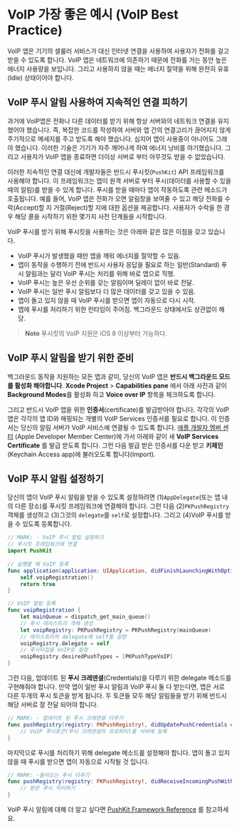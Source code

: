 # VoIP 가장 좋은 예시 (VoIP Best Practice)

VoIP 앱은 기기의 셀룰러 서비스가 대신 인터넷 연결을 사용하여 사용자가 전화를 걸고 받을 수 있도록 합니다.
VoIP 앱은 네트워크에 의존하기 때문에 전화를 거는 동안 높은 에너지 사용량을 보입니다. 
그리고 사용하지 않을 때는 에너지 절약을 위해 완전히 유휴(Idle) 상태이어야 합니다.

## VoIP 푸시 알림 사용하여 지속적인 연결 피하기

과거에 VoIP앱은 전화나 다른 데이터를 받기 위해 항상 서버와의 네트워크 연결을 유지했어야 했습니다. 
즉, 복잡한 코드를 작성하여 서버와 앱 간의 연결고리가 끊어지지 않게 주기적으로 메세지를 주고 받도록 해야 했습니다.
심지어 앱이 사용중이 아니어도 그래야 했습니다. 
이러한 기술은 기기가 자주 깨어나게 하여 에너지 낭비를 야기했습니다.
그리고 사용자가 VoIP 앱을 종료하면 더이상 서버로 부터 아무것도 받을 수 없었습니다.

이러한 지속적인 연결 대신에 개발자들은 반드시 푸시킷(`PushKit`) API 프레임워크를 사용해야 합니다.
이 프레임워크는 앱이 원격 서버로 부터 푸시(데이터를 사용할 수 있을 때의 알림)를 받을 수 있게 합니다.
푸시를 받을 때마다 앱이 작동하도록 관련 메소드가 호출됩니다.
예를 들어, VoIP 앱은 전화가 오면 알림창을 보여줄 수 있고 해당 전화를 수락(Accept)할 지 거절(Reject)할 지에 대한 옵션을 제공합니다. 
사용자가 수락을 한 경우 해당 콜을 시작하기 위한 몇가지 사전 단계들을 시작합니다.

VoIP 푸시를 받기 위해 푸시킷을 사용하는 것은 아래와 같은 많은 이점을 갖고 있습니다.
- VoIP 푸시가 발생했을 때만 앱을 깨워 에너지를 절약할 수 있음.
- 앱이 동작을 수행하기 전에 반드시 사용자 응답을 필요로 하는 일반(Standard) 푸시 알림과는 달리 VoIP 푸시는 처리를 위해 바로 앱으로 직행.
- VoIP 푸시는 높은 우선 순위를 갖는 알림이며 딜레이 없이 바로 전달.
- VoIP 푸시는 일반 푸시 알림보다 더 많은 데이터를 갖고 있을 수 있음.
- 앱이 돌고 있지 않을 때 VoIP 푸시를 받으면 앱이 자동으로 다시 시작.
- 앱에 푸시를 처리하기 위한 런타임이 주어짐. 백그라운드 상태에서도 상관없이 해당.

> **Note** 푸시킷의 VoIP 지원은 iOS 8 이상부터 가능하다.  

## VoIP 푸시 알림을 받기 위한 준비

백그라운드 동작을 지원하는 모든 앱과 같이, 당신의 VoIP 앱은 **반드시 백그라운드 모드를 활성화 해야합니다**.
**Xcode Project** > **Capabilities pane** 에서 아래 사진과 같이 **Background Modes**를 활성화 하고 **Voice over IP** 항목을 체크하도록 합니다.

그리고 반드시 VoIP 앱을 위한 **인증서**(certificate)를 발급받아야 합니다.
각각의 VoIP 앱은 각각의 앱 ID와 매핑되는 개별의 VoIP Services 인증서를 필요로 합니다. 
이 인증서는 당신의 알림 서버가 VoIP 서비스에 연결될 수 있도록 합니다.
[애플 개발자 멤버 센터](https://developer.apple.com/certificates) (Apple Developer Member Center)에 가서 아래와 같이 새 **VoIP Services Certificate** 를 발급 받도록 합니다. 
그런 다음 발급 받은 인증서를 다운 받고 **키체인**(Keychain Access app)에 불러오도록 합니다(Import).

## VoIP 푸시 알림 설정하기

당신의 앱이 VoIP 푸시 알림을 받을 수 있도록 설정하려면 
(1)`AppDelegate`(또는 앱 내의 다른 장소)를 푸시킷 프레임워크에 연결해야 합니다. 그런 다음 
(2)`PKPushRegistry` 객체를 생성하고 
(3)그것의 `delegate`를 `self`로 설정합니다. 그리고 
(4)VoIP 푸시를 받을 수 있도록 등록합니다.

```swift
// MARK: - VoIP 푸시 알림 설정하기
// 푸시킷 프레임워크에 연결
import PushKit
	
// 실행할 때 VoIP 등록
func application(application: UIApplication, didFinishLaunchingWithOptions launchOptions: NSDictionary?) -> Bool {
    self.voipRegistration()
    return true
}

// VoIP 알림 등록
func voipRegistration {
    let mainQueue = dispatch_get_main_queue()
    // 푸시 레지스트리 객체 생성
    let voipRegistry: PKPushRegistry = PKPushRegistry(mainQueue)
    // 레지스트리의 delegate에 self를 설정
    voipRegistry.delegate = self
    // 푸시타입을 VoIP로 설정
    voipRegistry.desiredPushTypes = [PKPushTypeVoIP]
}
```

그런 다음, 업데이트 된 **푸시 크레덴셜**(Credentials)을 다루기 위한 delegate 메소드를 구현해줘야 합니다. 
만약 앱이 일반 푸시 알림과 VoIP 푸시 둘 다 받는다면, 앱은 서로 다른 두개의 푸시 토큰을 받게 됩니다.
두 토큰들 모두 해당 알림들을 받기 위해 반드시 해당 서버로 잘 전달 되어야 합니다.

```swift
// MARK: - 업데이트 된 푸시 크레덴셜 다루기
func pushRegistry(registry: PKPushRegistry!, didUpdatePushCredentials credentials: PKPushCredentials!, forType type: String!) {
    // VoIP 푸시토큰(푸시 크레덴셜의 프로퍼티)를 서버에 등록
}
```

마지막으로 푸시를 처리하기 위해 delegate 메소드를 설정해야 합니다. 앱이 돌고 있지 않을 때 푸시를 받으면 앱이 자동으로 시작될 것 입니다.

```swift
// MARK: -들어오는 푸시 다루기
func pushRegistry(registry: PKPushRegistry!, didReceiveIncomingPushWithPayload payload: PKPushPayload!, forType type: String!) {
    // 받은 푸시 처리하기
}
```

VoIP 푸시 알림에 대해 더 알고 싶다면  [PushKit Framework Reference](https://developer.apple.com/documentation/pushkit) 를 참고하세요.
